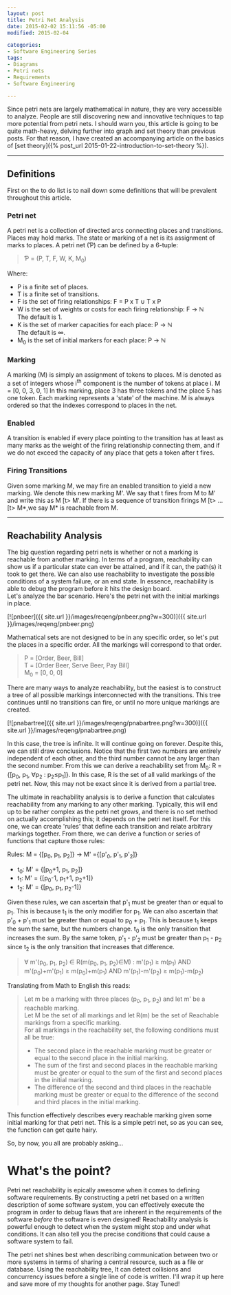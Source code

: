```yaml
---
layout: post
title: Petri Net Analysis
date: 2015-02-02 15:11:56 -05:00
modified: 2015-02-04

categories:
- Software Engineering Series
tags:
- Diagrams
- Petri nets
- Requirements
- Software Engineering

---
```

Since petri nets are largely mathematical in nature, they are very accessible to analyze. People are still discovering new and innovative techniques to tap more potential from petri nets. I should warn you, this article is going to be quite math-heavy, delving further into graph and set theory than previous posts. For that reason, I have created an accompanying article on the basics of [set theory]({% post_url 2015-01-22-introduction-to-set-theory %}).

* * *

## Definitions

First on the to do list is to nail down some definitions that will be prevalent throughout this article.

### Petri net

A petri net is a collection of directed arcs connecting places and transitions. Places may hold marks. The state or marking of a net is its assignment of marks to places. A petri net (Ƥ) can be defined by a 6-tuple:

> Ƥ = (P, T, F, W, K, M<sub>0</sub>)

Where:

*   P is a finite set of places.
*   T is a finite set of transitions.
*   F is the set of firing relationships: F = P x T ∪ T x P
*   W is the set of weights or costs for each firing relationship: F → ℕ  
     The default is 1.
*   K is the set of marker capacities for each place: P → ℕ  
     The default is ∞.
*   M<sub>0</sub> is the set of initial markers for each place: P → ℕ

### Marking

A marking (M) is simply an assignment of tokens to places. M is denoted as a set of integers whose i<sup>th</sup> component is the number of tokens at place i. M = [0, 0, 3, 0, 1] In this marking, place 3 has three tokens and the place 5 has one token. Each marking represents a 'state' of the machine. M is always ordered so that the indexes correspond to places in the net.

### Enabled

A transition is enabled if every place pointing to the transition has at least as many marks as the weight of the firing relationship connecting them, and if we do not exceed the capacity of any place that gets a token after t fires.

### Firing Transitions

Given some marking M, we may fire an enabled transition to yield a new marking. We denote this new marking M'. We say that t fires from M to M' and write this as M [t> M'. If there is a sequence of transition firings M [t> ... [t> M*,we say M* is reachable from M.

* * *

## Reachability Analysis

The big question regarding petri nets is whether or not a marking is reachable from another marking. In terms of a program, reachability can show us if a particular state can ever be attained, and if it can, the path(s) it took to get there. We can also use reachability to investigate the possible conditions of a system failure, or an end state. In essence, reachability is able to debug the program before it hits the design board.   
Let's analyze the bar scenario. Here's the petri net with the initial markings in place.

[![pnbeer]({{ site.url }}/images/reqeng/pnbeer.png?w=300)]({{ site.url }}/images/reqeng/pnbeer.png)

Mathematical sets are not designed to be in any specific order, so let's put the places in a specific order. All the markings will correspond to that order.

> P = [Order, Beer, Bill]  
>  T = [Order Beer, Serve Beer, Pay Bill]  
>  M<sub>0</sub> = [0, 0, 0]

There are many ways to analyze reachability, but the easiest is to construct a tree of all possible markings interconnected with the transitions. This tree continues until no transitions can fire, or until no more unique markings are created.

[![pnabartree]({{ site.url }}/images/reqeng/pnabartree.png?w=300)]({{ site.url }}/images/reqeng/pnabartree.png)

In this case, the tree is infinite. It will continue going on forever. Despite this, we can still draw conclusions. Notice that the first two numbers are entirely independent of each other, and the third number cannot be any larger than the second number. From this we can derive a reachability set from M<sub>0</sub>: R = {[p<sub>0</sub>, p<sub>1</sub>, ∀p<sub>2</sub> : p<sub>2</sub>≤p<sub>1</sub>]}. In this case, R is the set of all valid markings of the petri net. Now, this may not be exact since it is derived from a partial tree.

The ultimate in reachability analysis is to derive a function that calculates reachability from any marking to any other marking. Typically, this will end up to be rather complex as the petri net grows, and there is no set method on actually accomplishing this; it depends on the petri net itself. For this one, we can create 'rules' that define each transition and relate arbitrary markings together. From there, we can derive a function or series of functions that capture those rules:

Rules: M = {[p<sub>0</sub>, p<sub>1</sub>, p<sub>2</sub>]} → M' ={[p'<sub>0</sub>, p'<sub>1</sub>, p'<sub>2</sub>]}

*   t<sub>0</sub>: M' = {[p<sub>0</sub>+1, p<sub>1</sub>, p<sub>2</sub>]}
*   t<sub>1</sub>: M' = {[p<sub>0</sub>-1, p<sub>1</sub>+1, p<sub>2</sub>+1]}
*   t<sub>2</sub>: M' = {[p<sub>0</sub>, p<sub>1</sub>, p<sub>2</sub>-1]}

Given these rules, we can ascertain that p'<sub>1</sub> must be greater than or equal to p<sub>1</sub>. This is because t<sub>1</sub> is the only modifier for p<sub>1</sub>. We can also ascertain that p'<sub>0</sub> + p'<sub>1</sub> must be greater than or equal to p<sub>0</sub> + p<sub>1</sub>. This is because t<sub>1</sub> keeps the sum the same, but the numbers change. t<sub>0</sub> is the only transition that increases the sum. By the same token, p'<sub>1</sub> - p'<sub>2</sub> must be greater than p<sub>1</sub> - p<sub>2</sub> since t<sub>2</sub> is the only transition that increases that difference.

> ∀ m'(p<sub>0</sub>, p<sub>1</sub>, p<sub>2</sub>) ∈ R(m(p<sub>0</sub>, p<sub>1</sub>, p<sub>2</sub>)∈M) : m'(p<sub>1</sub>) ≥ m(p<sub>1</sub>) AND m'(p<sub>0</sub>)+m'(p<sub>1</sub>) ≥ m(p<sub>0</sub>)+m(p<sub>1</sub>) AND m'(p<sub>1</sub>)-m'(p<sub>2</sub>) ≥ m(p<sub>1</sub>)-m(p<sub>2</sub>)

Translating from Math to English this reads:

> Let m be a marking with three places (p<sub>0</sub>, p<sub>1</sub>, p<sub>2</sub>) and let m' be a reachable marking.  
>  Let M be the set of all markings and let R(m) be the set of Reachable markings from a specific marking.  
>  For all markings in the reachability set, the following conditions must all be true:
> 
> *   The second place in the reachable marking must be greater or equal to the second place in the initial marking.
> *   The sum of the first and second places in the reachable marking must be greater or equal to the sum of the first and second places in the initial marking.
> *   The difference of the second and third places in the reachable marking must be greater or equal to the difference of the second and third places in the initial marking.

This function effectively describes every reachable marking given some initial marking for that petri net. This is a simple petri net, so as you can see, the function can get quite hairy.

So, by now, you all are probably asking...

# What's the point?

Petri net reachability is epically awesome when it comes to defining software requirements. By constructing a petri net based on a written description of some software system, you can effectively execute the program in order to debug flaws that are inherent in the requirements of the software _before_ the software is even designed! Reachability analysis is powerful enough to detect when the system might stop and under what conditions. It can also tell you the precise conditions that could cause a software system to fail.

The petri net shines best when describing communication between two or more systems in terms of sharing a central resource, such as a file or database. Using the reachability tree, It can detect collisions and concurrency issues before a single line of code is written. I'll wrap it up here and save more of my thoughts for another page. Stay Tuned!
